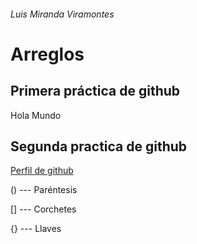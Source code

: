 ###### Luis Miranda Viramontes
# Arreglos

## Primera práctica de github

Hola Mundo

## Segunda practica de github
[Perfil de github](https://github.com/LuisMirVir)

() --- Paréntesis

[] --- Corchetes

{} --- Llaves
